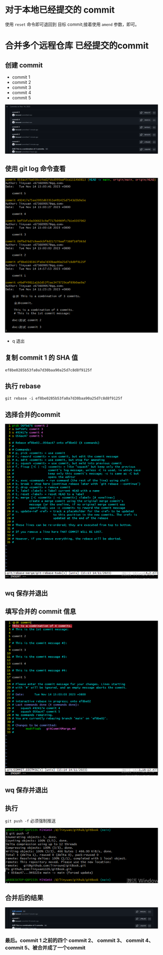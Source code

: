 # 对于本地已经提交的 commit
使用 `reset` 命令即可退回到 目标 commit;接着使用 `amend` 参数，即可。
# 合并多个远程仓库 已经提交的commit
## 创建 commit
- commit 1
- commit 2
- commit 3
- commit 4
- commit 5

![img_1.png](/img/img.png)

## 使用 git log 命令查看

![img_1.png](/img/img_1.png)
- q 退出
## 复制 commit 1 的 SHA 值
`ef8be0285b53fa0a7d30baa90a25d7c8d8f9125f`
## 执行 rebase
`git rebase -i ef8be0285b53fa0a7d30baa90a25d7c8d8f9125f`
## 选择合并的commit

![img_1.png](/img/img_2.png)
## wq 保存并退出
## 填写合并的 commit 信息

![img_1.png](/img/img_3.png)
## wq 保存并退出
## 执行
`git push -f`  必须强制推送

![img_1.png](/img/img_4.png)

## 合并后的结果

![img_1.png](/img/img_5.png)


### 最后。commit 1 之前的四个 commit 2、 commit 3、 commit 4、 commit 5、被合并成了一个commit
